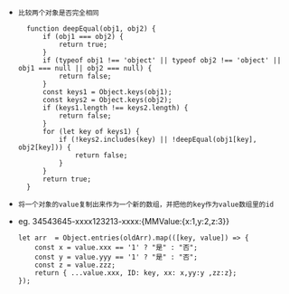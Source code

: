 * `比较两个对象是否完全相同`

        function deepEqual(obj1, obj2) {
            if (obj1 === obj2) {
                return true;
            }
            if (typeof obj1 !== 'object' || typeof obj2 !== 'object' || obj1 === null || obj2 === null) {
                return false;
            }
            const keys1 = Object.keys(obj1);
            const keys2 = Object.keys(obj2);
            if (keys1.length !== keys2.length) {
                return false;
            }
            for (let key of keys1) {
                if (!keys2.includes(key) || !deepEqual(obj1[key], obj2[key])) {
                    return false;
                }
            }
            return true;
        }
  
* `将一个对象的value复制出来作为一个新的数组，并把他的key作为value数组里的id`
* eg. 34543645-xxxx123213-xxxx:{MMValue:{x:1,y:2,z:3}}
  
      let arr  = Object.entries(oldArr).map(([key, value]) => {
          const x = value.xxx == '1' ? "是" : "否";
          const y = value.yyy == '1' ? "是" : "否";
          const z = value.zzz;
          return { ...value.xxx, ID: key, xx: x,yy:y ,zz:z};
      });

